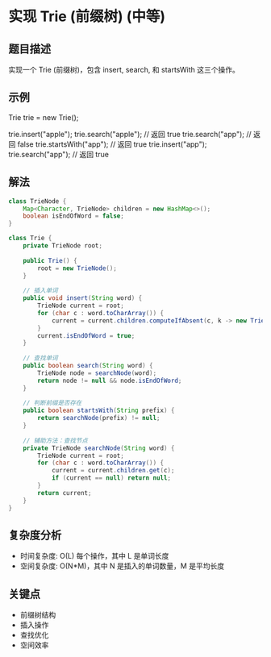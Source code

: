 # 实现 Trie (前缀树) (中等)

## 题目描述
实现一个 Trie (前缀树)，包含 insert, search, 和 startsWith 这三个操作。

## 示例
Trie trie = new Trie();

trie.insert("apple");
trie.search("apple");   // 返回 true
trie.search("app");     // 返回 false
trie.startsWith("app"); // 返回 true
trie.insert("app");   
trie.search("app");     // 返回 true

## 解法
```java
class TrieNode {
    Map<Character, TrieNode> children = new HashMap<>();
    boolean isEndOfWord = false;
}

class Trie {
    private TrieNode root;
    
    public Trie() {
        root = new TrieNode();
    }
    
    // 插入单词
    public void insert(String word) {
        TrieNode current = root;
        for (char c : word.toCharArray()) {
            current = current.children.computeIfAbsent(c, k -> new TrieNode());
        }
        current.isEndOfWord = true;
    }
    
    // 查找单词
    public boolean search(String word) {
        TrieNode node = searchNode(word);
        return node != null && node.isEndOfWord;
    }
    
    // 判断前缀是否存在
    public boolean startsWith(String prefix) {
        return searchNode(prefix) != null;
    }
    
    // 辅助方法：查找节点
    private TrieNode searchNode(String word) {
        TrieNode current = root;
        for (char c : word.toCharArray()) {
            current = current.children.get(c);
            if (current == null) return null;
        }
        return current;
    }
}
```

## 复杂度分析
- 时间复杂度: O(L) 每个操作，其中 L 是单词长度
- 空间复杂度: O(N*M)，其中 N 是插入的单词数量，M 是平均长度

## 关键点
- 前缀树结构
- 插入操作
- 查找优化
- 空间效率
